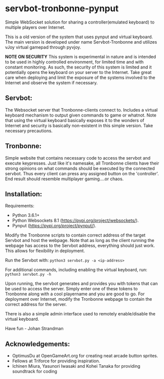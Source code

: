 # servbot-tronbonne-pynput
Simple WebSocket solution for sharing a controller(emulated keyboard) to multiple players over Internet.

This is a old version of the system that uses pynput and virtual keyboard. The main version is developed under name Servbot-Tronbonne and utilizes vJoy virtual gamepad through pyvjoy.

**NOTE ON SECURITY**
This system is experimental in nature and is intended to be used in highly controlled environment, for limited time and with constant monitoring. As such, the security of this system is limited and it potentially opens the keyboard on your server to the Internet. Take great care when deploying and limit the exposure of the systems involved to the Internet and observe the system if necessary.


Servbot:
-
The Websocket server that Tronbonne-clients connect to. Includes a virtual keyboard mechanism to output given commands to game or whatnot.
Note that using the virtual keyboard basically exposes it to the wonders of Internet and security is basically non-existent in this simple version. Take necessary precautions. 

Tronbonne:
-
Simple website that contains necessary code to access the servbot and execute keypresses. Just like it's namesake, all Tronbonne clients have their strong opinions on what commands should be executed by the connected servbot. Thus every client can press any assigned button on the 'controller'. End result should resemble multiplayer gaming....or chaos.

Installation:
-
Requirements:
 * Python 3.6.1+
 * Python Websockets 8.1 (https://pypi.org/project/websockets/).
 * Pynput (https://pypi.org/project/pynput/).

Modify the Tronbonne scripts to contain correct address of the target Servbot and host the webpage. Note that as long as the client running the webpage has access to the Servbot address, everything should just work. This allows for flexibility in deployment.

Run the Servbot with:
`python3 servbot.py -a <ip-address>`

For additional commands, including enabling the virtual keyboard,  run:
`python3 servbot.py -h`

Upon running, the servbot generates and provides you with tokens that can be used to access the server.
Simply enter one of these tokens to Tronbonne along with a cool playername and you are good to go.
For deployment over Internet, modify the Tronbonne webpage to contain the correct address for the server.

There is also a simple admin interface used to remotely enable/disable the virtual keyboard.

Have fun - Johan Strandman

Acknowledgements:
-
 - OptimusDu at OpenGameArt.org for creating neat arcade button sprites.
 - Fellows at Triforce for providing inspiration.
 - Ichinen Miura, Yasunori Iwasaki and Kohei Tanaka for providing soundtrack for coding
